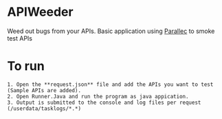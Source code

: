# APIWeeder
Weed out bugs from your APIs. 
Basic application using [Parallec](https://github.com/eBay/parallec) to smoke test APIs

# To run
```
1. Open the **request.json** file and add the APIs you want to test (Sample APIs are added).
2. Open Runner.Java and run the program as java appication.
3. Output is submitted to the console and log files per request (/userdata/tasklogs/*.*)
```
